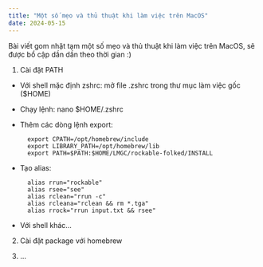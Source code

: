 ```yaml
---
title: "Một số mẹo và thủ thuật khi làm việc trên MacOS"
date: 2024-05-15
---
```

Bài viết gom nhặt tạm một số mẹo và thủ thuật khi làm việc trên MacOS, sẽ được bổ cập dần dần theo thời gian :)

1. Cài đặt PATH
- Với shell mặc định zshrc: mở file .zshrc trong thư mục làm việc gốc ($HOME)
+ Chạy lệnh: nano $HOME/.zshrc
+ Thêm các dòng lệnh export:

        export CPATH=/opt/homebrew/include
        export LIBRARY_PATH=/opt/homebrew/lib
        export PATH=$PATH:$HOME/LMGC/rockable-folked/INSTALL

+ Tạo alias:


        alias rrun="rockable"
        alias rsee="see"
        alias rclean="rrun -c"
        alias rcleana="rclean && rm *.tga"
        alias rrock="rrun input.txt && rsee"


- Với shell khác...

2. Cài đặt package với homebrew

3. ...
